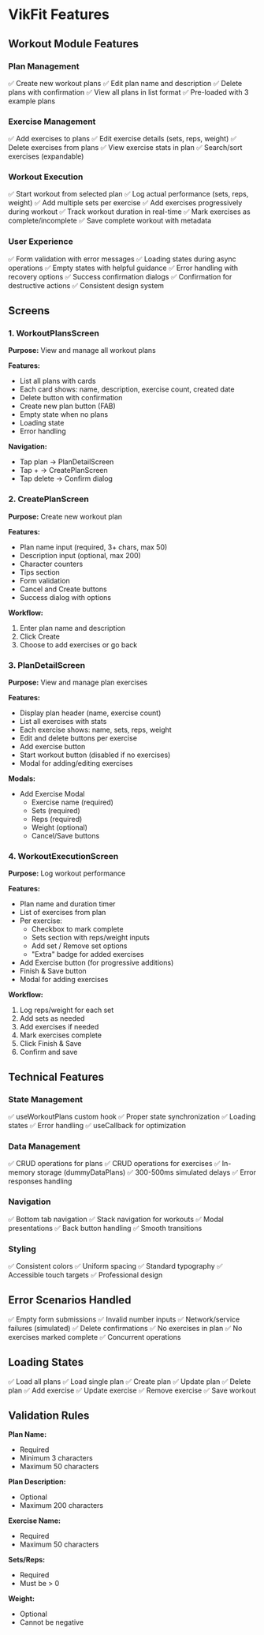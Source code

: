 # VikFit Features

## Workout Module Features

### Plan Management
✅ Create new workout plans
✅ Edit plan name and description
✅ Delete plans with confirmation
✅ View all plans in list format
✅ Pre-loaded with 3 example plans

### Exercise Management
✅ Add exercises to plans
✅ Edit exercise details (sets, reps, weight)
✅ Delete exercises from plans
✅ View exercise stats in plan
✅ Search/sort exercises (expandable)

### Workout Execution
✅ Start workout from selected plan
✅ Log actual performance (sets, reps, weight)
✅ Add multiple sets per exercise
✅ Add exercises progressively during workout
✅ Track workout duration in real-time
✅ Mark exercises as complete/incomplete
✅ Save complete workout with metadata

### User Experience
✅ Form validation with error messages
✅ Loading states during async operations
✅ Empty states with helpful guidance
✅ Error handling with recovery options
✅ Success confirmation dialogs
✅ Confirmation for destructive actions
✅ Consistent design system

## Screens

### 1. WorkoutPlansScreen
**Purpose:** View and manage all workout plans

**Features:**
- List all plans with cards
- Each card shows: name, description, exercise count, created date
- Delete button with confirmation
- Create new plan button (FAB)
- Empty state when no plans
- Loading state
- Error handling

**Navigation:**
- Tap plan → PlanDetailScreen
- Tap + → CreatePlanScreen
- Tap delete → Confirm dialog

### 2. CreatePlanScreen
**Purpose:** Create new workout plan

**Features:**
- Plan name input (required, 3+ chars, max 50)
- Description input (optional, max 200)
- Character counters
- Tips section
- Form validation
- Cancel and Create buttons
- Success dialog with options

**Workflow:**
1. Enter plan name and description
2. Click Create
3. Choose to add exercises or go back

### 3. PlanDetailScreen
**Purpose:** View and manage plan exercises

**Features:**
- Display plan header (name, exercise count)
- List all exercises with stats
- Each exercise shows: name, sets, reps, weight
- Edit and delete buttons per exercise
- Add exercise button
- Start workout button (disabled if no exercises)
- Modal for adding/editing exercises

**Modals:**
- Add Exercise Modal
  - Exercise name (required)
  - Sets (required)
  - Reps (required)
  - Weight (optional)
  - Cancel/Save buttons

### 4. WorkoutExecutionScreen
**Purpose:** Log workout performance

**Features:**
- Plan name and duration timer
- List of exercises from plan
- Per exercise:
  - Checkbox to mark complete
  - Sets section with reps/weight inputs
  - Add set / Remove set options
  - "Extra" badge for added exercises
- Add Exercise button (for progressive additions)
- Finish & Save button
- Modal for adding exercises

**Workflow:**
1. Log reps/weight for each set
2. Add sets as needed
3. Add exercises if needed
4. Mark exercises complete
5. Click Finish & Save
6. Confirm and save

## Technical Features

### State Management
✅ useWorkoutPlans custom hook
✅ Proper state synchronization
✅ Loading states
✅ Error handling
✅ useCallback for optimization

### Data Management
✅ CRUD operations for plans
✅ CRUD operations for exercises
✅ In-memory storage (dummyDataPlans)
✅ 300-500ms simulated delays
✅ Error responses handling

### Navigation
✅ Bottom tab navigation
✅ Stack navigation for workouts
✅ Modal presentations
✅ Back button handling
✅ Smooth transitions

### Styling
✅ Consistent colors
✅ Uniform spacing
✅ Standard typography
✅ Accessible touch targets
✅ Professional design

## Error Scenarios Handled

✅ Empty form submissions
✅ Invalid number inputs
✅ Network/service failures (simulated)
✅ Delete confirmations
✅ No exercises in plan
✅ No exercises marked complete
✅ Concurrent operations

## Loading States

✅ Load all plans
✅ Load single plan
✅ Create plan
✅ Update plan
✅ Delete plan
✅ Add exercise
✅ Update exercise
✅ Remove exercise
✅ Save workout

## Validation Rules

**Plan Name:**
- Required
- Minimum 3 characters
- Maximum 50 characters

**Plan Description:**
- Optional
- Maximum 200 characters

**Exercise Name:**
- Required
- Maximum 50 characters

**Sets/Reps:**
- Required
- Must be > 0

**Weight:**
- Optional
- Cannot be negative
